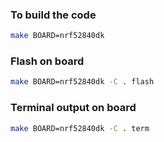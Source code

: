 ### To build the code
```bash
make BOARD=nrf52840dk 
```
### Flash on board
```bash
make BOARD=nrf52840dk -C . flash

```
### Terminal output on board
```bash
make BOARD=nrf52840dk -C . term

```